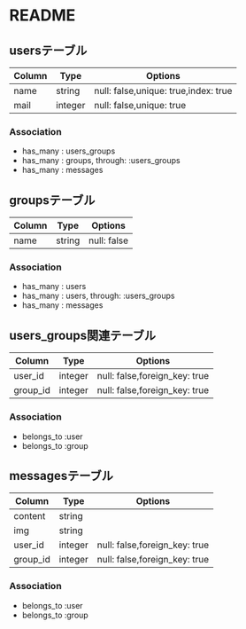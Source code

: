 # README

## usersテーブル
|Column|Type|Options|
|------|----|-------|
|name|string|null: false,unique: true,index: true|
|mail|integer|null: false,unique: true|

### Association
- has_many : users_groups
- has_many : groups, through: :users_groups
- has_many : messages


## groupsテーブル
|Column|Type|Options|
|------|----|-------|
|name|string|null: false|

### Association
- has_many : users
- has_many : users, through: :users_groups
- has_many : messages


## users_groups関連テーブル
|Column|Type|Options|
|------|----|-------|
|user_id|integer|null: false,foreign_key: true|
|group_id|integer|null: false,foreign_key: true|

### Association
- belongs_to :user
- belongs_to :group


## messagesテーブル
|Column|Type|Options|
|------|----|-------|
|content|string||
|img|string||
|user_id|integer|null: false,foreign_key: true|
|group_id|integer|null: false,foreign_key: true|

### Association
- belongs_to :user
- belongs_to :group

